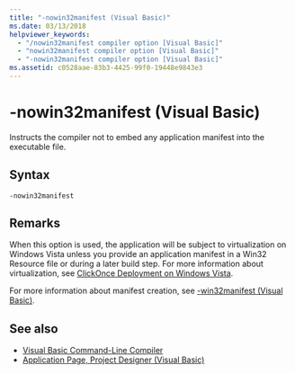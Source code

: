```yaml
---
title: "-nowin32manifest (Visual Basic)"
ms.date: 03/13/2018
helpviewer_keywords: 
  - "/nowin32manifest compiler option [Visual Basic]"
  - "nowin32manifest compiler option [Visual Basic]"
  - "-nowin32manifest compiler option [Visual Basic]"
ms.assetid: c0528aae-83b3-4425-99f0-19448e9843e3
---
```

# -nowin32manifest (Visual Basic)
Instructs the compiler not to embed any application manifest into the executable file.  
  
## Syntax  
  
```  
-nowin32manifest  
```  
  
## Remarks  
 When this option is used, the application will be subject to virtualization on Windows Vista unless you provide an application manifest in a Win32 Resource file or during a later build step. For more information about virtualization, see [ClickOnce Deployment on Windows Vista](/visualstudio/deployment/clickonce-deployment-on-windows-vista).  
  
 For more information about manifest creation, see [-win32manifest (Visual Basic)](../../../visual-basic/reference/command-line-compiler/win32manifest.md).  
  
## See also
- [Visual Basic Command-Line Compiler](../../../visual-basic/reference/command-line-compiler/index.md)
- [Application Page, Project Designer (Visual Basic)](/visualstudio/ide/reference/application-page-project-designer-visual-basic)
